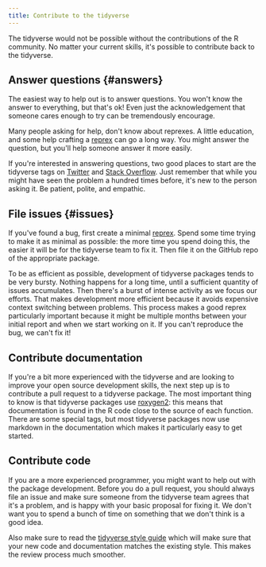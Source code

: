 ```yaml
---
title: Contribute to the tidyverse
---
```


The tidyverse would not be possible without the contributions of the R community. No matter your current skills, it's possible to contribute back to the tidyverse. 

## Answer questions {#answers}

The easiest way to help out is to answer questions. You won't know the answer to everything, but that's ok! Even just the acknowledgement that someone cares enough to try can be tremendously encourage.

Many people asking for help, don't know about reprexes. A little education, and some help crafting a [reprex](/help#reprex) can go a long way. You might answer the question, but you'll help someone answer it more easily. 

If you're interested in answering questions, two good places to start are the tidyverse tags on [Twitter](https://twitter.com/search?q=%23tidyverse) and [Stack Overflow](https://stackoverflow.com/questions/tagged/tidyverse?sort=newest). Just remember that while you might have seen the problem a hundred times before, it's new to the person asking it. Be patient, polite, and empathic.

## File issues {#issues}

If you've found a bug, first create a minimal [reprex](/help#reprex). Spend some time trying to make it as minimal as possible: the more time you spend doing this, the easier it will be for the tidyverse team to fix it. Then file it on the GitHub repo of the appropriate package.

To be as efficient as possible, development of tidyverse packages tends to be very bursty. Nothing happens for a long time, until a sufficient quantity of issues accumulates. Then there's a burst of intense activity as we focus our efforts. That makes development more efficient because it avoids expensive context switching between problems. This process makes a good reprex particularly important because it might be multiple months between your initial report and when we start working on it. If you can't reproduce the bug, we can't fix it!

## Contribute documentation 

If you're a bit more experienced with the tidyverse and are looking to improve your open source development skills, the next step up is to contribute a pull request to a tidyverse package. The most important thing to know is that tidyverse packages use [roxygen2](https://github.com/klutometis/roxygen): this means that documentation is found in the R code close to the source of each function. There are some special tags, but most tidyverse packages now use markdown in the documentation which makes it particularly easy to get started.

## Contribute code

If you are a more experienced programmer, you might want to help out with the package development. Before you do a pull request, you should always file an issue and make sure someone from the tidyverse team agrees that it's a problem, and is happy with your basic proposal for fixing it. We don't want you to spend a bunch of time on something that we don't think is a good idea.

Also make sure to read the [tidyverse style guide](http://style.tidyverse.org/) which will make sure that your new code and documentation matches the existing style. This makes the review process much smoother.
